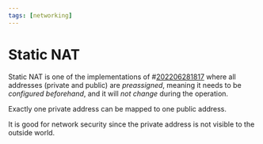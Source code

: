 ```yaml
---
tags: [networking]
---
```


# Static NAT

Static NAT is one of the implementations of #[202206281817](202206281817.md) where all addresses (private and public) are *preassigned*, meaning it needs to be *configured beforehand*, and it will *not change* during the operation.

Exactly one private address can be mapped to one public address.

It is good for network security since the private address is not visible to the outside world.